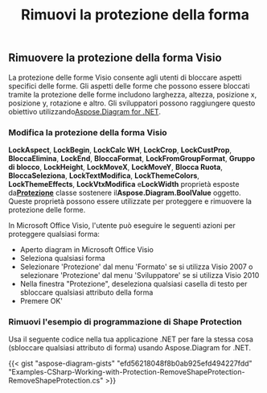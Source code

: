 ﻿---
title: Rimuovi la protezione della forma
type: docs
weight: 20
url: /it/net/remove-shape-protection/
description: Questa sezione spiega come rimuovere la protezione della forma.
---
## **Rimuovere la protezione della forma Visio**
 La protezione delle forme Visio consente agli utenti di bloccare aspetti specifici delle forme. Gli aspetti delle forme che possono essere bloccati tramite la protezione delle forme includono larghezza, altezza, posizione x, posizione y, rotazione e altro. Gli sviluppatori possono raggiungere questo obiettivo utilizzando[Aspose.Diagram for .NET](https://products.aspose.com/diagram/net/).
### **Modifica la protezione della forma Visio**
**LockAspect**, **LockBegin**, **LockCalc WH**, **LockCrop**, **LockCustProp**, **BloccaElimina**, **LockEnd**, **BloccaFormat**, **LockFromGroupFormat**, **Gruppo di blocco**, **LockHeight**, **LockMoveX**, **LockMoveY**, **Blocca Ruota**, **BloccaSeleziona**, **LockTextModifica**, **LockThemeColors**, **LockThemeEffects**, **LockVtxModifica** e**LockWidth** proprietà esposte da[**Protezione**](http://www.aspose.com/api/net/diagram/aspose.diagram/Protection) classe sostenere il**Aspose.Diagram.BoolValue** oggetto. Queste proprietà possono essere utilizzate per proteggere e rimuovere la protezione delle forme.

In Microsoft Office Visio, l'utente può eseguire le seguenti azioni per proteggere qualsiasi forma:

- Aperto diagram in Microsoft Office Visio
- Seleziona qualsiasi forma
- Selezionare 'Protezione' dal menu 'Formato' se si utilizza Visio 2007 o selezionare 'Protezione' dal menu 'Sviluppatore' se si utilizza Visio 2010
- Nella finestra "Protezione", deseleziona qualsiasi casella di testo per sbloccare qualsiasi attributo della forma
- Premere OK'
### **Rimuovi l'esempio di programmazione di Shape Protection**
Usa il seguente codice nella tua applicazione .NET per fare la stessa cosa (sbloccare qualsiasi attributo di forma) usando Aspose.Diagram for .NET.

{{< gist "aspose-diagram-gists" "efd56218048f8b0ab925efd494227fdd" "Examples-CSharp-Working-with-Protection-RemoveShapeProtection-RemoveShapeProtection.cs" >}}
